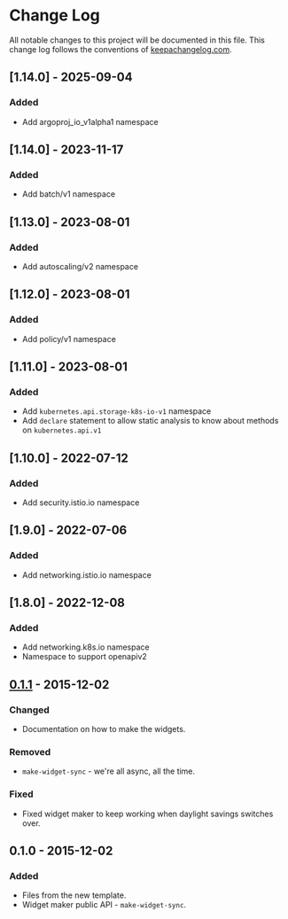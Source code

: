 # Change Log
All notable changes to this project will be documented in this file. This change log follows the conventions of [keepachangelog.com](http://keepachangelog.com/).

## [1.14.0] - 2025-09-04
### Added
- Add argoproj_io_v1alpha1 namespace

## [1.14.0] - 2023-11-17
### Added
- Add batch/v1 namespace

## [1.13.0] - 2023-08-01
### Added
- Add autoscaling/v2 namespace

## [1.12.0] - 2023-08-01
### Added
- Add policy/v1 namespace

## [1.11.0] - 2023-08-01
### Added
- Add `kubernetes.api.storage-k8s-io-v1` namespace
- Add `declare` statement to allow static analysis to know about methods on `kubernetes.api.v1`

## [1.10.0] - 2022-07-12
### Added
- Add security.istio.io namespace

## [1.9.0] - 2022-07-06
### Added
- Add networking.istio.io namespace

## [1.8.0] - 2022-12-08
### Added
- Add networking.k8s.io namespace
- Namespace to support openapiv2

## [0.1.1] - 2015-12-02
### Changed
- Documentation on how to make the widgets.

### Removed
- `make-widget-sync` - we're all async, all the time.

### Fixed
- Fixed widget maker to keep working when daylight savings switches over.

## 0.1.0 - 2015-12-02
### Added
- Files from the new template.
- Widget maker public API - `make-widget-sync`.

[unreleased]: https://github.com/your-name/kubernetes.api/compare/0.1.1...HEAD
[0.1.1]: https://github.com/your-name/kubernetes.api/compare/0.1.0...0.1.1
